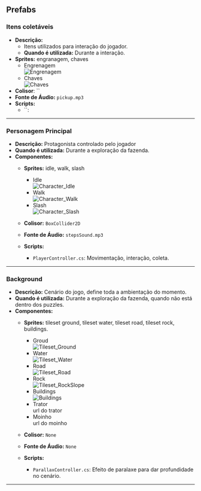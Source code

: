 ## Prefabs
### **Itens coletáveis**
- **Descrição:** 
  - Itens utilizados para interação do jogador.
  - **Quando é utilizada:** Durante a interação.
- **Sprites:** engranagem, chaves
    - Engrenagem <br>
        ![Engrenagem](https://github.com/user-attachments/assets/d8405afe-49af-4a8a-948f-da2b11cae856) <br>
    - Chaves <br>
        ![Chaves](https://github.com/user-attachments/assets/0fa03992-177f-4700-b29d-a919ea4ab9f1) <br>
- **Colisor**: ``
- **Fonte de Áudio:** `pickup.mp3`
- **Scripts:**
    - ``:
---

### Personagem Principal

- **Descrição:** Protagonista controlado pelo jogador
- **Quando é utilizada:** Durante a exploração da fazenda.
- **Componentes:**
  - **Sprites:** idle, walk, slash
      - Idle <br>
        ![Character_Idle](https://github.com/user-attachments/assets/d2beea12-59fe-483c-8348-beed7e19be69) <br>
      - Walk <br>
        ![Character_Walk](https://github.com/user-attachments/assets/80025853-65c5-49cd-95a0-2bf28b0b3633) <br>
      - Slash <br>
        ![Character_Slash](https://github.com/user-attachments/assets/be6d1f70-341e-4c83-82fc-55511e6a287d) <br>

  - **Colisor:** `BoxCollider2D`
  - **Fonte de Áudio:** `stepsSound.mp3`
  - **Scripts:**
    - `PlayerController.cs`: Movimentação, interação, coleta.

---

### Background

- **Descrição:** Cenário do jogo, define toda a ambientação do momento.
- **Quando é utilizada:** Durante a exploração da fazenda, quando não está dentro dos puzzles.
- **Componentes:**
  - **Sprites:** tileset ground, tileset water, tileset road, tileset rock, buildings.
      - Groud <br>
        ![Tileset_Ground](https://github.com/user-attachments/assets/8535d754-b699-42d4-aea7-9387c093709c) <br>
      - Water <br>
        ![Tileset_Water](https://github.com/user-attachments/assets/56d2f1d6-3f71-4a31-a1fd-4eed165032a0) <br>
      - Road <br>
        ![Tileset_Road](https://github.com/user-attachments/assets/356d78a1-6c95-427e-b971-e462ef0c52b4) <br>
      - Rock <br>
        ![Tileset_RockSlope](https://github.com/user-attachments/assets/0bb0a0fd-5ec4-4941-96ce-3399a8d52760) <br>
      - Buildings <br>
        ![Buildings](https://github.com/user-attachments/assets/bedc55a1-acf5-4617-86b7-84b860e075a6) <br>
      - Trator <br>
        url do trator <br>
      - Moinho <br>
        url do moinho <br>
        
  - **Colisor:** `None`
  - **Fonte de Áudio:** `None`
  - **Scripts:**
    - `ParallaxController.cs`: Efeito de paralaxe para dar profundidade no cenário.

---
